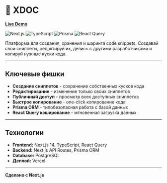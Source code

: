 # 📝 XDOC

**[Live Demo](https://xdoc.dmitri-server.ru/)**

![Next.js](https://img.shields.io/badge/Next.js-14-black) ![TypeScript](https://img.shields.io/badge/TypeScript-5.0-blue) ![Prisma](https://img.shields.io/badge/Prisma-5.0-indigo) ![React Query](https://img.shields.io/badge/React_Query-5.0-red)

Платформа для создания, хранения и шаринга code snippets. Создавай свои сниппеты, редактируй их, делись с другими разработчиками и копируй нужные куски кода.

---

## Ключевые фишки

- **Создание сниппетов** - сохранение собственных кусков кода
- **Редактирование** - изменение только своих сниппетов
- **Публичный доступ** - просмотр всех доступных сниппетов
- **Быстрое копирование** - one-click копирование кода
- **Prisma ORM** - типобезопасная работа с базой данных
- **React Query кэширование** - мгновенная загрузка данных

---

## Технологии

- **Frontend:** Next.js 14, TypeScript, React Query
- **Backend:** Next.js API Routes, Prisma ORM
- **Database:** PostgreSQL
- **Деплой:** Vercel

---

**Сделано с Next.js**

